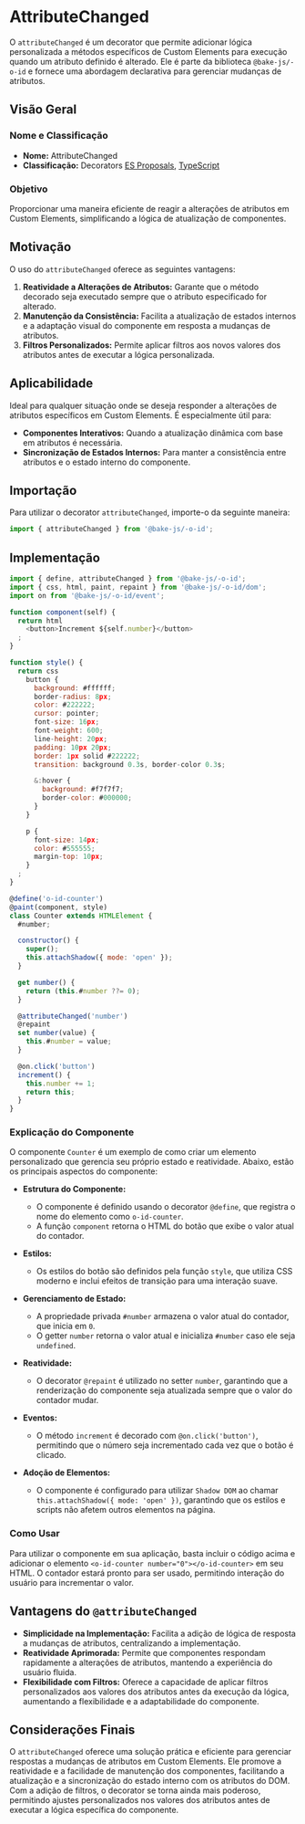 # AttributeChanged

O `attributeChanged` é um decorator que permite adicionar lógica personalizada a métodos específicos de Custom Elements para execução quando um atributo definido é alterado. Ele é parte da biblioteca `@bake-js/-o-id` e fornece uma abordagem declarativa para gerenciar mudanças de atributos.

## Visão Geral

### Nome e Classificação

- **Nome:** AttributeChanged
- **Classificação:** Decorators [ES Proposals](https://www.proposals.es/proposals/Decorators), [TypeScript](https://www.typescriptlang.org/docs/handbook/decorators.html)

### Objetivo

Proporcionar uma maneira eficiente de reagir a alterações de atributos em Custom Elements, simplificando a lógica de atualização de componentes.

## Motivação

O uso do `attributeChanged` oferece as seguintes vantagens:

1. **Reatividade a Alterações de Atributos:** Garante que o método decorado seja executado sempre que o atributo especificado for alterado.
2. **Manutenção da Consistência:** Facilita a atualização de estados internos e a adaptação visual do componente em resposta a mudanças de atributos.
3. **Filtros Personalizados:** Permite aplicar filtros aos novos valores dos atributos antes de executar a lógica personalizada.

## Aplicabilidade

Ideal para qualquer situação onde se deseja responder a alterações de atributos específicos em Custom Elements. É especialmente útil para:

- **Componentes Interativos:** Quando a atualização dinâmica com base em atributos é necessária.
- **Sincronização de Estados Internos:** Para manter a consistência entre atributos e o estado interno do componente.

## Importação

Para utilizar o decorator `attributeChanged`, importe-o da seguinte maneira:

```javascript
import { attributeChanged } from '@bake-js/-o-id';
```

## Implementação

```javascript
import { define, attributeChanged } from '@bake-js/-o-id';
import { css, html, paint, repaint } from '@bake-js/-o-id/dom';
import on from '@bake-js/-o-id/event';

function component(self) {
  return html
    <button>Increment ${self.number}</button>
  ;
}

function style() {
  return css
    button {
      background: #ffffff;
      border-radius: 8px;
      color: #222222;
      cursor: pointer;
      font-size: 16px;
      font-weight: 600;
      line-height: 20px;
      padding: 10px 20px;
      border: 1px solid #222222;
      transition: background 0.3s, border-color 0.3s;

      &:hover {
        background: #f7f7f7;
        border-color: #000000;
      }
    }

    p {
      font-size: 14px;
      color: #555555;
      margin-top: 10px;
    }
  ;
}

@define('o-id-counter')
@paint(component, style)
class Counter extends HTMLElement {
  #number;

  constructor() {
    super();
    this.attachShadow({ mode: 'open' });
  }

  get number() {
    return (this.#number ??= 0);
  }

  @attributeChanged('number')
  @repaint
  set number(value) {
    this.#number = value;
  }

  @on.click('button')
  increment() {
    this.number += 1;
    return this;
  }
}
```

### Explicação do Componente

O componente `Counter` é um exemplo de como criar um elemento personalizado que gerencia seu próprio estado e reatividade. Abaixo, estão os principais aspectos do componente:

- **Estrutura do Componente:**
  - O componente é definido usando o decorator `@define`, que registra o nome do elemento como `o-id-counter`.
  - A função `component` retorna o HTML do botão que exibe o valor atual do contador.

- **Estilos:**
  - Os estilos do botão são definidos pela função `style`, que utiliza CSS moderno e inclui efeitos de transição para uma interação suave.

- **Gerenciamento de Estado:**
  - A propriedade privada `#number` armazena o valor atual do contador, que inicia em `0`.
  - O getter `number` retorna o valor atual e inicializa `#number` caso ele seja `undefined`.

- **Reatividade:**
  - O decorator `@repaint` é utilizado no setter `number`, garantindo que a renderização do componente seja atualizada sempre que o valor do contador mudar.

- **Eventos:**
  - O método `increment` é decorado com `@on.click('button')`, permitindo que o número seja incrementado cada vez que o botão é clicado.

- **Adoção de Elementos:**
  - O componente é configurado para utilizar `Shadow DOM` ao chamar `this.attachShadow({ mode: 'open' })`, garantindo que os estilos e scripts não afetem outros elementos na página.

### Como Usar

Para utilizar o componente em sua aplicação, basta incluir o código acima e adicionar o elemento `<o-id-counter number="0"></o-id-counter>` em seu HTML. O contador estará pronto para ser usado, permitindo interação do usuário para incrementar o valor.

## Vantagens do `@attributeChanged`

- **Simplicidade na Implementação:** Facilita a adição de lógica de resposta a mudanças de atributos, centralizando a implementação.
- **Reatividade Aprimorada:** Permite que componentes respondam rapidamente a alterações de atributos, mantendo a experiência do usuário fluida.
- **Flexibilidade com Filtros:** Oferece a capacidade de aplicar filtros personalizados aos valores dos atributos antes da execução da lógica, aumentando a flexibilidade e a adaptabilidade do componente.

## Considerações Finais

O `attributeChanged` oferece uma solução prática e eficiente para gerenciar respostas a mudanças de atributos em Custom Elements. Ele promove a reatividade e a facilidade de manutenção dos componentes, facilitando a atualização e a sincronização do estado interno com os atributos do DOM. Com a adição de filtros, o decorator se torna ainda mais poderoso, permitindo ajustes personalizados nos valores dos atributos antes de executar a lógica específica do componente.
